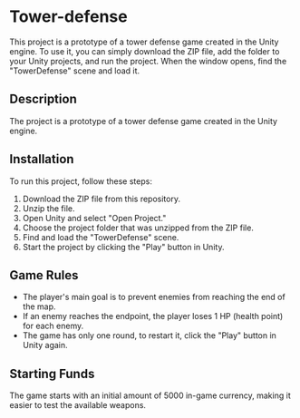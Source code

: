 # Tower-defense
This project is a prototype of a tower defense game created in the Unity engine. To use it, you can simply download the ZIP file, add the folder to your Unity projects, and run the project.
When the window opens, find the "TowerDefense" scene and load it.

## Description
The project is a prototype of a tower defense game created in the Unity engine.

## Installation
To run this project, follow these steps:
1. Download the ZIP file from this repository.
2. Unzip the file.
3. Open Unity and select "Open Project."
4. Choose the project folder that was unzipped from the ZIP file.
5. Find and load the "TowerDefense" scene.
6. Start the project by clicking the "Play" button in Unity.

## Game Rules
- The player's main goal is to prevent enemies from reaching the end of the map.
- If an enemy reaches the endpoint, the player loses 1 HP (health point) for each enemy.
- The game has only one round, to restart it, click the "Play" button in Unity again.

## Starting Funds
The game starts with an initial amount of 5000 in-game currency, making it easier to test the available weapons.

